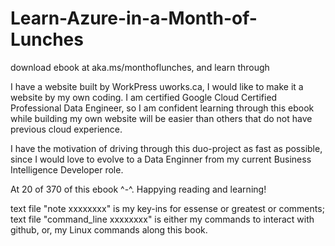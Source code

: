 # Learn-Azure-in-a-Month-of-Lunches
download ebook at aka.ms/monthoflunches, and learn through

I have a website built by WorkPress uworks.ca, I would like to make it a website by my own coding.
I am certified Google Cloud Certified Professional Data Engineer, so I am confident learning through this ebook while building my own website will be easier than others that do not have previous cloud experience.

I have the motivation of driving through this duo-project as fast as possible, since I would love to evolve to a Data Enginner from my current Business Intelligence Developer role.

At 20 of 370 of this ebook ^-^.  Happying reading and learning!

text file "note xxxxxxxx" is my key-ins for essense or greatest or comments;
text file "command_line xxxxxxxx" is either my commands to interact with github, or,
my Linux commands along this book.
